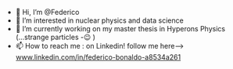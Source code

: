 - 👋 Hi, I’m @Federico
- 👀 I’m interested in nuclear physics and data science
- 🌱 I’m currently working on my master thesis in Hyperons Physics (...strange particles -😉 ) 
- 📫 How to reach me : on Linkedin! follow me here--> www.linkedin.com/in/federico-bonaldo-a8534a261

<!---
FedBo29/FedBo29 is a ✨ special ✨ repository because its `README.md` (this file) appears on your GitHub profile.
You can click the Preview link to take a look at your changes.
--->
